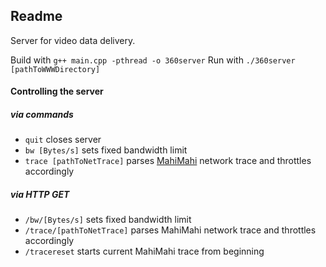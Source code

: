 ## Readme

Server for video data delivery.

Build with `g++ main.cpp -pthread -o 360server`
Run with `./360server [pathToWWWDirectory]`

#### Controlling the server
##### via commands
* `quit` closes server
* `bw [Bytes/s]` sets fixed bandwidth limit
* `trace [pathToNetTrace]` parses [MahiMahi](https://github.com/ravinet/mahimahi) network trace and throttles accordingly

##### via HTTP GET
* `/bw/[Bytes/s]` sets fixed bandwidth limit
* `/trace/[pathToNetTrace]` parses MahiMahi network trace and throttles accordingly
* `/tracereset` starts current MahiMahi trace from beginning